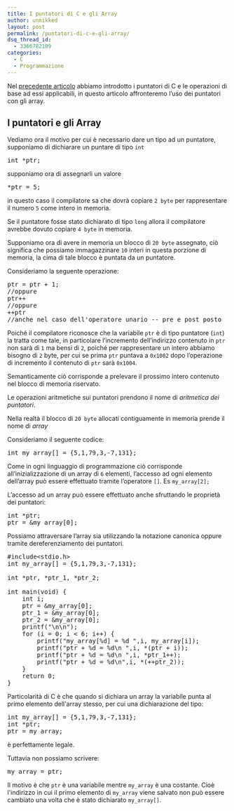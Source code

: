```yaml
---
title: I puntatori di C e gli Array
author: unnikked
layout: post
permalink: /puntatori-di-c-e-gli-array/
dsq_thread_id:
  - 3366782109
categories:
  - C
  - Programmazione
---
```

<div align="center">
  <!-- unnikked - responsive - header --><ins class="adsbygoogle" style="display:block" data-ad-client="ca-pub-3846608868139288" data-ad-slot="2778724254" data-ad-format="auto"></ins>
</div>

  


Nel <a href="/puntatori-di-c/" title="I puntatori di C" target="_blank">precedente articolo</a> abbiamo introdotto i puntatori di C e le operazioni di base ad essi applicabili, in questo articolo affronteremo l&#8217;uso dei puntatori con gli array. 

## I puntatori e gli Array

Vediamo ora il motivo per cui è necessario dare un tipo ad un puntatore, supponiamo di dichiarare un puntare di tipo `int`

<pre class="lang:c decode:true " >int *ptr;</pre>

supponiamo ora di assegnarli un valore 

<pre class="lang:c decode:true " >*ptr = 5;</pre>

in questo caso il compilatore sa che dovrà copiare `2 byte` per rappresentare il numero `5` come intero in memoria.

Se il puntatore fosse stato dichiarato di tipo `long` allora il compilatore avrebbe dovuto copiare `4 byte` in memoria.

Supponiamo ora di avere in memoria un blocco di `20 byte` assegnato, ciò significa che possiamo immagazzinare `10` interi in questa porzione di memoria, la cima di tale blocco è puntata da un puntatore.

Consideriamo la seguente operazione: 

<pre class="lang:c decode:true " >ptr = ptr + 1;	 	 
//oppure	 	 
ptr++	 	 
//oppure	 	 
++ptr	 	 
//anche nel caso dell'operatore unario -- pre e post posto</pre>

Poiché il compilatore riconosce che la variabile `ptr` è di tipo puntatore (`int`) la tratta come tale, in particolare l&#8217;incremento dell&#8217;indirizzo contenuto in `ptr` non sarà di `1` ma bensi di `2`, poiché per rappresentare un intero abbiamo bisogno di `2` byte, per cui se prima `ptr` puntava a `0x1002` dopo l&#8217;operazione di incremento il contenuto di `ptr` sarà `0x1004`.

Semanticamente ciò corrisponde a prelevare il prossimo intero contenuto nel blocco di memoria riservato.

Le operazioni aritmetiche sui puntatori prendono il nome di *aritmetica dei puntatori*.

Nella realtà il blocco di `20 byte` allocati contiguamente in memoria prende il nome di *array*

Consideriamo il seguente codice: 

<pre class="lang:c decode:true " >int my_array[] = {5,1,79,3,-7,131};</pre>

Come in ogni linguaggio di programmazione ciò corrisponde all&#8217;inizializzazione di un array di `6` elementi, l&#8217;accesso ad ogni elemento dell&#8217;array può essere effettuato tramite l&#8217;operatore `[]`. Es `my_array[2];`

L&#8217;accesso ad un array può essere effettuato anche sfruttando le proprietà dei puntatori:

<pre class="lang:c decode:true " >int *ptr;	 	 
ptr = &#038;my_array[0];</pre>

Possiamo attraversare l&#8217;array sia utilizzando la notazione canonica oppure tramite dereferenziamento dei puntatori.

<pre class="lang:c decode:true " >#include&lt;stdio.h&gt;	 	 
int my_array[] = {5,1,79,3,-7,131};

int *ptr, *ptr_1, *ptr_2;	 
	 
int main(void) {	 	 
    int i;	 	 
    ptr = &#038;my_array[0];	 	 
    ptr_1 = &#038;my_array[0];	 	 
    ptr_2 = &#038;my_array[0];	 	 
    printf("\n\n");	 	 
    for (i = 0; i &lt; 6; i++) {	 	 
        printf("my_array[%d] = %d ",i, my_array[i]);	 	 
        printf("ptr + %d = %d\n ",i, *(ptr + i));	 	 
        printf("ptr + %d = %d\n ",i, *ptr_1++);	 	 
        printf("ptr + %d = %d\n",i, *(++ptr_2));	 	 
    }	 	 
    return 0;	 	 
}</pre>

Particolarità di C è che quando si dichiara un array la variabile punta al primo elemento dell'array stesso, per cui una dichiarazione del tipo: 

<pre class="lang:c decode:true " >int my_array[] = {5,1,79,3,-7,131};	 	 
int *ptr;	 	 
ptr = my_array;</pre>

è perfettamente legale.

Tuttavia non possiamo scrivere:

<pre class="lang:c decode:true " >my_array = ptr;</pre>

Il motivo è che `ptr` è una variabile mentre `my_array` è una costante. Cioè l'indirizzo in cui il primo elemento di `my_array` viene salvato non può essere cambiato una volta che è stato dichiarato `my_array[]`.

  


<div align="center">
  <!-- unnikked - responsive - footer --><ins class="adsbygoogle" style="display:block" data-ad-client="ca-pub-3846608868139288" data-ad-slot="4255457452" data-ad-format="auto"></ins>
</div>